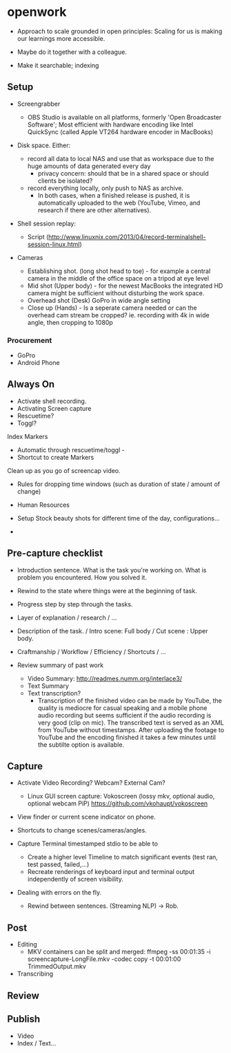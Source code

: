 # openwork

 - Approach to scale grounded in open principles: Scaling for us is making our learnings more accessible.

 - Maybe do it together with a colleague.
 - Make it searchable; indexing


## Setup

 - Screengrabber
   + OBS Studio is available on all platforms, formerly 'Open Broadcaster Software'; Most efficient with hardware encoding like Intel QuickSync (called Apple VT264 hardware encoder in MacBooks)
 - Disk space. Either:
 	 + record all data to local NAS and use that as workspace due to the huge amounts of data generated every day
 	 	+ privacy concern: should that be in a shared space or should clients be isolated?
 	 + record everything locally, only push to NAS as archive.
		+ In both cases, when a finished release is pushed, it is automatically uploaded to the web (YouTube, Vimeo, and research if there are other alternatives).

 - Shell session replay:
     + Script (http://www.linuxnix.com/2013/04/record-terminalshell-session-linux.html)

 - Cameras
     + Establishing shot. (long shot head to toe) - for example a central camera in the middle of the office space on a tripod at eye level
     + Mid shot (Upper body) - for the newest MacBooks the integrated HD camera might be sufficient without disturbing the work space.
     + Overhead shot (Desk) GoPro in wide angle setting
     + Close up (Hands) - Is a seperate camera needed or can the overhead cam stream be cropped? ie. recording with 4k in wide angle, then cropping to 1080p

### Procurement

 - GoPro
 - Android Phone


## Always On

 - Activate shell recording.
 - Activating Screen capture
 - Rescuetime?
 - Toggl?

Index Markers
 - Automatic through rescuetime/toggl -
 - Shortcut to create Markers

Clean up as you go of screencap video.
 - Rules for dropping time windows (such as duration of state / amount of change)


 - Human Resources


 - Setup Stock beauty shots for different time of the day, configurations...

 -

## Pre-capture checklist


 - Introduction sentence. What is the task you're working on. What is problem you encountered. How you solved it.
 - Rewind to the state where things were at the beginning of task.
 - Progress step by step through the tasks.


 - Layer of explanation / research / ...
 - Description of the task. / Intro scene: Full body / Cut scene : Upper body.
 - Craftmanship / Workflow / Efficiency / Shortcuts / ...


 - Review summary of past work
     + Video Summary: http://readmes.numm.org/interlace3/
     + Text Summary
     + Text transcription?
     	+ Transcription of the finished video can be made by YouTube, the quality is mediocre for casual speaking and a mobile phone audio recording but seems sufficient if the audio recording is very good (clip on mic). The transcribed text is served as an XML from YouTube without timestamps. After uploading the footage to YouTube and the encoding finished it takes a few minutes until the subtilte option is available.


## Capture

 - Activate Video Recording? Webcam? External Cam?
     + Linux GUI screen capture: Vokoscreen (lossy mkv, optional audio, optional webcam PiP) https://github.com/vkohaupt/vokoscreen
 - View finder or current scene indicator on phone.
 - Shortcuts to change scenes/cameras/angles.

 - Capture Terminal timestamped stdio to be able to
     + Create a higher level Timeline to match significant events (test ran, test passed, failed,...)
     + Recreate renderings of keyboard input and terminal output independently of screen visibility.

 - Dealing with errors on the fly.
     + Rewind between sentences. (Streaming NLP) -> Rob.

## Post

 - Editing
     + MKV containers can be split and merged: ffmpeg -ss 00:01:35 -i screencapture-LongFile.mkv -codec copy -t 00:01:00 TrimmedOutput.mkv
 - Transcribing

## Review


## Publish

 - Video
 - Index / Text...
